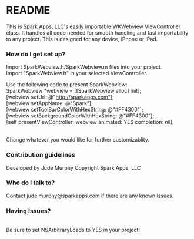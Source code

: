 # README #

This is Spark Apps, LLC's easily importable WKWebview ViewController class. It handles all code needed for smooth handling and fast importability to any project. This is designed for any device, iPhone or iPad.

### How do I get set up? ###

Import SparkWebview.h/SparkWebview.m files into your project.
<br />Import "SparkWebview.h" in your selected ViewController.

Use the following code to present SparkWebview:
<br />SparkWebview *webview = [[SparkWebview alloc] init];
<br />[webview setUrl: @"http://sparkapps.com"];
<br />[webview setAppName: @"Spark"];
<br />[webview setToolBarColorWithHexString: @"#FF4300"];
<br />[webview setBackgroundColorWithHexString: @"#FF4300"];
<br />[self presentViewController: webview animated: YES completion: nil];

<br />Change whatever you would like for further customizablity.

### Contribution guidelines ###

Developed by Jude Murphy Copyright Spark Apps, LLC

### Who do I talk to? ###

Contact jude.murphy@sparkapps.com if there are any known issues.

### Having Issues? ###

<br />Be sure to set NSArbitraryLoads to YES in your project!
